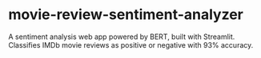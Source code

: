 # movie-review-sentiment-analyzer
A sentiment analysis web app powered by BERT, built with Streamlit. Classifies IMDb movie reviews as positive or negative with 93% accuracy.

